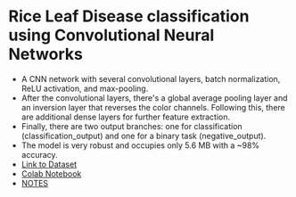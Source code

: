 <h1> Rice Leaf Disease classification using Convolutional Neural Networks </h1>

* A CNN network with several convolutional layers, batch normalization, ReLU activation, and max-pooling.
* After the convolutional layers, there's a global average pooling layer and an inversion layer that reverses the color channels.
Following this, there are additional dense layers for further feature extraction.
* Finally, there are two output branches: one for classification (classification_output) and one for a binary task (negative_output).
* The model is very robust and occupies only 5.6 MB with a ~98% accuracy.
* <a href="https://www.kaggle.com/datasets/isaacritharson/severity-based-rice-leaf-diseases-dataset">Link to Dataset</a>
* <a href="https://colab.research.google.com/drive/1zYAvIU5sjBOU5ZD-xEqWsOHPK92vfC8i?usp=sharing">Colab Notebook</a>
* <a href="https://docs.google.com/document/d/1_lv4Gqjk0R2L5etSN47Noo61hSJYxzmmj2aSaRyWkiw/edit?usp=sharing">NOTES</a>

